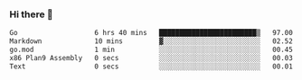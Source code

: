 ### Hi there 👋

<!--
**yeya24/yeya24** is a ✨ _special_ ✨ repository because its `README.md` (this file) appears on your GitHub profile.

Here are some ideas to get you started:

- 🔭 I’m currently working on ...
- 🌱 I’m currently learning ...
- 👯 I’m looking to collaborate on ...
- 🤔 I’m looking for help with ...
- 💬 Ask me about ...
- 📫 How to reach me: ...
- 😄 Pronouns: ...
- ⚡ Fun fact: ...
-->

<!--START_SECTION:waka-->

```txt
Go                   6 hrs 40 mins   ████████████████████████▒   97.00 %
Markdown             10 mins         ▓░░░░░░░░░░░░░░░░░░░░░░░░   02.52 %
go.mod               1 min           ░░░░░░░░░░░░░░░░░░░░░░░░░   00.45 %
x86 Plan9 Assembly   0 secs          ░░░░░░░░░░░░░░░░░░░░░░░░░   00.03 %
Text                 0 secs          ░░░░░░░░░░░░░░░░░░░░░░░░░   00.01 %
```

<!--END_SECTION:waka-->
